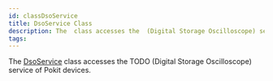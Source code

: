 ```yaml
---
id: classDsoService
title: DsoService Class
description: The  class accesses the  (Digital Storage Oscilloscope) service of Pokit devices.
tags:
---
```

The <a href="classDsoService">DsoService</a> class accesses the TODO (Digital Storage Oscilloscope) service of Pokit devices.
